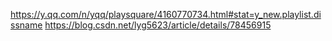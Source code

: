 https://y.qq.com/n/yqq/playsquare/4160770734.html#stat=y_new.playlist.dissname
https://blog.csdn.net/lyg5623/article/details/78456915
